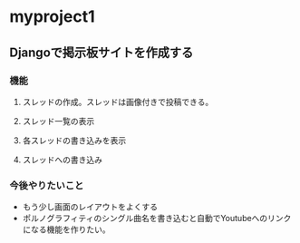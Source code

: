 # myproject1

## Djangoで掲示板サイトを作成する

### 機能

1. スレッドの作成。スレッドは画像付きで投稿できる。

2. スレッド一覧の表示

3. 各スレッドの書き込みを表示

4. スレッドへの書き込み


### 今後やりたいこと

* もう少し画面のレイアウトをよくする
* ポルノグラフィティのシングル曲名を書き込むと自動でYoutubeへのリンクになる機能を作りたい。
